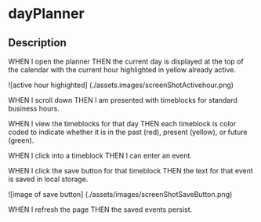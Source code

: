 # dayPlanner

## Description
WHEN I open the planner
THEN the current day is displayed at the top of the calendar with the current hour highlighted in yellow already active.

![active hour highighted] (./assets.images/screenShotActivehour.png)

WHEN I scroll down
THEN I am presented with timeblocks for standard business hours.

WHEN I view the timeblocks for that day
THEN each timeblock is color coded to indicate whether it is in the past (red), present (yellow), or future (green).

WHEN I click into a timeblock
THEN I can enter an event.

WHEN I click the save button for that timeblock
THEN the text for that event is saved in local storage.

![image of save button] (./assets/images/screenShotSaveButton.png)

WHEN I refresh the page
THEN the saved events persist.